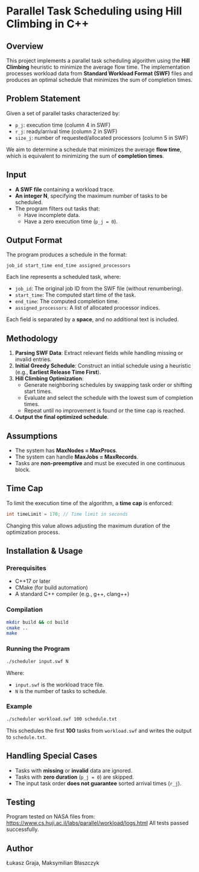 # Parallel Task Scheduling using Hill Climbing in C++

## Overview

This project implements a parallel task scheduling algorithm using the **Hill Climbing** heuristic to minimize the average flow time. The implementation processes workload data from **Standard Workload Format (SWF)** files and produces an optimal schedule that minimizes the sum of completion times.

## Problem Statement

Given a set of parallel tasks characterized by:

- `p_j`: execution time (column 4 in SWF)
- `r_j`: ready/arrival time (column 2 in SWF)
- `size_j`: number of requested/allocated processors (column 5 in SWF)

We aim to determine a schedule that minimizes the average **flow time**, which is equivalent to minimizing the sum of **completion times**.

## Input

- **A SWF file** containing a workload trace.
- **An integer N**, specifying the maximum number of tasks to be scheduled.
- The program filters out tasks that:
  - Have incomplete data.
  - Have a zero execution time (`p_j = 0`).

## Output Format

The program produces a schedule in the format:

```plaintext
job_id start_time end_time assigned_processors
```

Each line represents a scheduled task, where:

- `job_id`: The original job ID from the SWF file (without renumbering).
- `start_time`: The computed start time of the task.
- `end_time`: The computed completion time.
- `assigned_processors`: A list of allocated processor indices.

Each field is separated by a **space**, and no additional text is included.

## Methodology

1. **Parsing SWF Data**: Extract relevant fields while handling missing or invalid entries.
2. **Initial Greedy Schedule**: Construct an initial schedule using a heuristic (e.g., **Earliest Release Time First**).
3. **Hill Climbing Optimization**:
   - Generate neighboring schedules by swapping task order or shifting start times.
   - Evaluate and select the schedule with the lowest sum of completion times.
   - Repeat until no improvement is found or the time cap is reached.
4. **Output the final optimized schedule**.

## Assumptions

- The system has **MaxNodes = MaxProcs**.
- The system can handle **MaxJobs = MaxRecords**.
- Tasks are **non-preemptive** and must be executed in one continuous block.

## Time Cap

To limit the execution time of the algorithm, a **time cap** is enforced:

```cpp
int timeLimit = 170; // Time limit in seconds
```

Changing this value allows adjusting the maximum duration of the optimization process.

## Installation & Usage

### Prerequisites

- C++17 or later
- CMake (for build automation)
- A standard C++ compiler (e.g., g++, clang++)

### Compilation

```sh
mkdir build && cd build
cmake ..
make
```

### Running the Program

```sh
./scheduler input.swf N
```

Where:

- `input.swf` is the workload trace file.
- `N` is the number of tasks to schedule.

### Example

```sh
./scheduler workload.swf 100 schedule.txt
```

This schedules the first **100** tasks from `workload.swf` and writes the output to `schedule.txt`.

## Handling Special Cases

- Tasks with **missing** or **invalid** data are ignored.
- Tasks with **zero duration** (`p_j = 0`) are skipped.
- The input task order **does not guarantee** sorted arrival times (`r_j`).

## Testing
Program tested on NASA files from: https://www.cs.huji.ac.il/labs/parallel/workload/logs.html
All tests passed successfully.

## Author
Łukasz Graja, Maksymilian Błaszczyk
